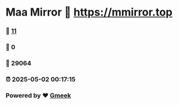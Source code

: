 # Maa Mirror :link: https://mmirror.top 
### :page_facing_up: [11](https://mmirror.top/tag.html) 
### :speech_balloon: 0 
### :hibiscus: 29064 
### :alarm_clock: 2025-05-02 00:17:15 
### Powered by :heart: [Gmeek](https://github.com/Meekdai/Gmeek)
